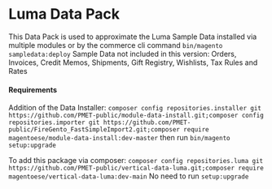 # Luma Data Pack

This Data Pack is used to approximate the Luma Sample Data installed via multiple modules or by the commerce cli command `bin/magento sampledata:deploy`
Sample Data not included in this version: Orders, Invoices, Credit Memos, Shipments, Gift Registry, Wishlists, Tax Rules and Rates


#### Requirements
Addition of the Data Installer: `composer config repositories.installer git https://github.com/PMET-public/module-data-install.git;composer config repositories.importer git https://github.com/PMET-public/FireGento_FastSimpleImport2.git;composer require magentoese/module-data-install:dev-master` then run `bin/magento setup:upgrade`

To add this package via composer: 
`composer config repositories.luma git https://github.com/PMET-public/vertical-data-luma.git;composer require magentoese/vertical-data-luma:dev-main` No need to run `setup:upgrade`